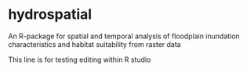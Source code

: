 # hydrospatial
An R-package for spatial and temporal analysis of floodplain inundation characteristics and habitat suitability from raster data

This line is for testing editing within R studio
